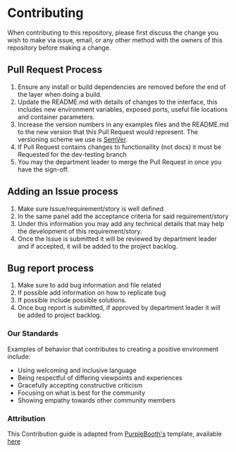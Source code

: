 # Contributing

When contributing to this repository, please first discuss the change you wish to make via issue,
email, or any other method with the owners of this repository before making a change. 

## Pull Request Process

1. Ensure any install or build dependencies are removed before the end of the layer when doing a 
   build.
2. Update the README.md with details of changes to the interface, this includes new environment 
   variables, exposed ports, useful file locations and container parameters.
3. Increase the version numbers in any examples files and the README.md to the new version that this
   Pull Request would represent. The versioning scheme we use is [SemVer](http://semver.org/).
4. If Pull Request contains changes to functionaility (not docs) it must be Requested for the dev-testing branch
5. You may the department leader to merge the Pull Request in once you have the sign-off.

## Adding an Issue process

1. Make sure Issue/requirement/story is well defined
2. In the same panel add the acceptance criteria for said requirement/story
3. Under this information you may add any technical details that may help the development of this 
   requirement/story.
4. Once the Issue is submitted it will be reviewed by department leader and if accepted, it will
   be added to the project backlog.
   
## Bug report process

1. Make sure to add bug information and file related
2. If possible add information on how to replicate bug
3. If possible include possible solutions.
4. Once bug report is submitted, if approved by department leader it will be added to project backlog.
   
### Our Standards

Examples of behavior that contributes to creating a positive environment
include:

* Using welcoming and inclusive language
* Being respectful of differing viewpoints and experiences
* Gracefully accepting constructive criticism
* Focusing on what is best for the community
* Showing empathy towards other community members

### Attribution

This Contribution guide is adapted from [PurpleBooth's](https://gist.github.com/PurpleBooth) template,
available [here](https://gist.github.com/PurpleBooth/b24679402957c63ec426)

